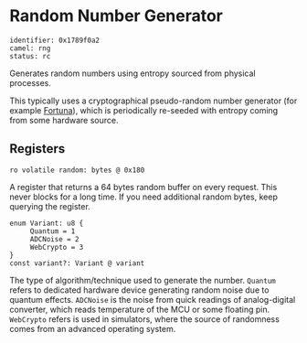 # Random Number Generator

    identifier: 0x1789f0a2
    camel: rng
    status: rc

Generates random numbers using entropy sourced from physical processes.

This typically uses a cryptographical pseudo-random number generator (for example [Fortuna](<https://en.wikipedia.org/wiki/Fortuna_(PRNG)>)),
which is periodically re-seeded with entropy coming from some hardware source.

## Registers

    ro volatile random: bytes @ 0x180

A register that returns a 64 bytes random buffer on every request.
This never blocks for a long time. If you need additional random bytes, keep querying the register.

    enum Variant: u8 {
         Quantum = 1
         ADCNoise = 2
         WebCrypto = 3
    }
    const variant?: Variant @ variant

The type of algorithm/technique used to generate the number.
`Quantum` refers to dedicated hardware device generating random noise due to quantum effects.
`ADCNoise` is the noise from quick readings of analog-digital converter, which reads temperature of the MCU or some floating pin.
`WebCrypto` refers is used in simulators, where the source of randomness comes from an advanced operating system.
